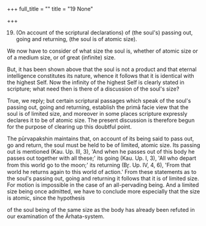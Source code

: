 +++
full_title = ""
title = "19 None"

+++


19. (On account of the scriptural declarations) of (the soul's) passing out, going and returning, (the soul is of atomic size).

We now have to consider of what size the soul is, whether of atomic size or of a medium size, or of great (infinite) size.

But, it has been shown above that the soul is not a product and that eternal intelligence constitutes its nature, whence it follows that it is identical with the highest Self. Now the infinity of the highest Self is clearly stated in scripture; what need then is there of a discussion of the soul's size?

True, we reply; but certain scriptural passages which speak of the soul's passing out, going and returning, establish the primā facie view that the soul is of limited size, and moreover in some places scripture expressly declares it to be of atomic size. The present discussion is therefore begun for the purpose of clearing up this doubtful point.

The pūrvapakshin maintains that, on account of its being said to pass out, go and return, the soul must be held to be of limited, atomic size. Its passing out is mentioned (Kau. Up. III, 3), 'And when he passes out of this body he passes out together with all these;' its going (Kau. Up. I, 3), 'All who depart from this world go to the moon;' its returning (Br̥. Up. IV, 4, 6), 'From that world he returns again to this world of action.' From these statements as to the soul's passing out, going and returning it follows that it is of limited size. For motion is impossible in the case of an all-pervading being. And a limited size being once admitted, we have to conclude more especially that the size is atomic, since the hypothesis

of the soul being of the same size as the body has already been refuted in our examination of the Ārhata-system.


